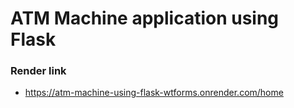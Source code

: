 # ATM Machine application using Flask

### Render link
- https://atm-machine-using-flask-wtforms.onrender.com/home
